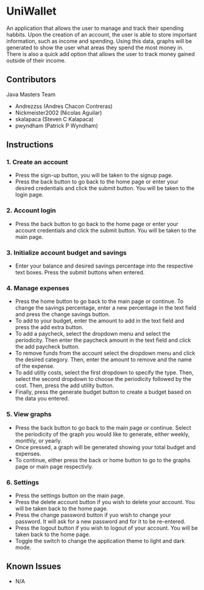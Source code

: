 # UniWallet
An application that allows the user to manage and track their spending habbits. Upon the creation of an account, the user is able to store important information, such as income and spending. Using this data, graphs will be generated to show the user what areas they spend the most money in. There is also a quick add option that allows the user to track money gained outside of their income.

## Contributors
Java Masters Team
- Andrezzss (Andres Chacon Contreras)
- Nickmeister2002 (Nicolas Aguilar)
- skalapaca (Steven C Kalapaca)
- pwyndham (Patrick P Wyndham) 

## Instructions 
### 1. Create an account
- Press the sign-up button, you will be taken to the signup page.
- Press the back button to go back to the home page or enter your desired credentials and click the submit button. You will be taken to the login page.
### 2. Account login
- Press the back button to go back to the home page or enter your account credentials and click the submit button. You will be taken to the main page.
### 3. Initialize account budget and savings
- Enter your balance and desired savings percentage into the respective text boxes. Press the submit buttons when entered.
### 4. Manage expenses
- Press the home button to go back to the main page or continue. To change the savings percentage, enter a new percentage in the text field and press the change savings button.
- To add to your budget, enter the amount to add in the text field and press the add extra button.
- To add a paycheck, select the dropdown menu and select the periodicity. Then enter the paycheck amount in the text field and click the add paycheck button.
- To remove funds from the account select the dropdown menu and click the desired category. Then, enter the amount to remove and the name of the expense.
- To add utitly costs, select the first dropdown to specify the type. Then, select the second dropdown to choose the periodicity followed by the cost. Then, press the add utility button.
- Finally, press the generate budget button to create a budget based on the data you entered.
### 5. View graphs
-  Press the back button to go back to the main page or continue. Select the periodicity of the graph you would like to generate, either weekly, monthly, or yearly.
-  Once pressed, a graph will be generated showing your total budget and expenses.
-  To continue, either press the back or home button to go to the graphs page or main page respectivly.
### 6. Settings
- Press the settings button on the main page.
- Press the delete account button if you wish to delete your account. You will be taken back to the home page.
- Press the change password button if yuo wish to change your password. It will ask for a new password and for it to be re-entered.
- Press the logout button if you wish to logout of your account. You will be taken back to the home page.
- Toggle the switch to change the application theme to light and dark mode.
## Known Issues
- N/A
